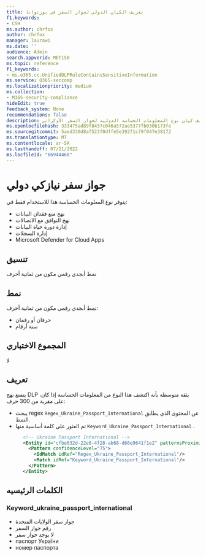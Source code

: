 ```yaml
---
title: تعريف الكيان الدولي لجواز السفر في بورتوانا
f1.keywords:
- CSH
ms.author: chrfox
author: chrfox
manager: laurawi
ms.date: ''
audience: Admin
search.appverid: MET150
ms.topic: reference
f1_keywords:
- ms.o365.cc.UnifiedDLPRuleContainsSensitiveInformation
ms.service: O365-seccomp
ms.localizationpriority: medium
ms.collection:
- M365-security-compliance
hideEdit: true
feedback_system: None
recommendations: false
description: تعريف كيان نوع المعلومات الحساسة الدولية لجواز السفر الأوكراني.
ms.openlocfilehash: 333475ad89f8437c046a572ae5377fb030b173fe
ms.sourcegitcommit: 5aed330d8af523f0dffe5e392f1c79f047e38172
ms.translationtype: MT
ms.contentlocale: ar-SA
ms.lasthandoff: 07/21/2022
ms.locfileid: "66944468"
---
```

# <a name="ukraine-passport-international"></a>جواز سفر نيازكي دولي

يتوفر نوع المعلومات الحساسة هذا للاستخدام فقط في:

- نهج منع فقدان البيانات
- نهج التوافق مع الاتصالات
- إدارة دورة حياة البيانات
- إدارة السجلات
- Microsoft Defender for Cloud Apps

## <a name="format"></a>تنسيق

نمط أبجدي رقمي مكون من ثمانية أحرف

## <a name="pattern"></a>نمط

نمط أبجدي رقمي مكون من ثمانية أحرف:

- حرفان أو رقمان
- ستة أرقام

## <a name="checksum"></a>المجموع الاختباري

لا

## <a name="definition"></a>تعريف

يتمتع نهج DLP بثقة متوسطة بأنه اكتشف هذا النوع من المعلومات الحساسة إذا كان، على مقربة من 300 حرف:

- يبحث regex `Regex_Ukraine_Passport_International` عن المحتوى الذي يطابق النمط.
- تم العثور على كلمة أساسية منها `Keyword_Ukraine_Passport_International` .

```xml
      <!-- Ukraine Passport International -->
      <Entity id="cfbe032d-22e0-4f28-ab68-d66e9641f1e2" patternsProximity="300" recommendedConfidence="75">
        <Pattern confidenceLevel="75">
          <IdMatch idRef="Regex_Ukraine_Passport_International"/>
          <Match idRef="Keyword_Ukraine_Passport_International"/>
        </Pattern>
      </Entity>
```

## <a name="keywords"></a>الكلمات الرئيسيه

### <a name="keyword_ukraine_passport_international"></a>Keyword_ukraine_passport_international

- جواز سفر الولايات المتحدة
- رقم جواز السفر
- لا يوجد جواز سفر
- паспорт України
- номер паспорта
